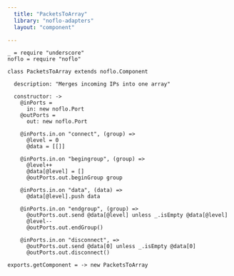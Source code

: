 ```yaml
---
  title: "PacketsToArray"
  library: "noflo-adapters"
  layout: "component"

---
```


    _ = require "underscore"
    noflo = require "noflo"
    
    class PacketsToArray extends noflo.Component
    
      description: "Merges incoming IPs into one array"
    
      constructor: ->
        @inPorts =
          in: new noflo.Port
        @outPorts =
          out: new noflo.Port
    
        @inPorts.in.on "connect", (group) =>
          @level = 0
          @data = [[]]
    
        @inPorts.in.on "begingroup", (group) =>
          @level++
          @data[@level] = []
          @outPorts.out.beginGroup group
    
        @inPorts.in.on "data", (data) =>
          @data[@level].push data
    
        @inPorts.in.on "endgroup", (group) =>
          @outPorts.out.send @data[@level] unless _.isEmpty @data[@level]
          @level--
          @outPorts.out.endGroup()
    
        @inPorts.in.on "disconnect", =>
          @outPorts.out.send @data[0] unless _.isEmpty @data[0]
          @outPorts.out.disconnect()
    
    exports.getComponent = -> new PacketsToArray
    
